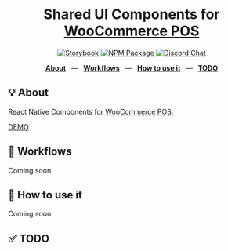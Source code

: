 <div align="center">
  <h1>Shared UI Components for <a href="https://wcpos.com">WooCommerce POS</a></h1>
  <!--<p>React Native cross-platform applications for taking WooCommerce orders at the Point of Sale.</p>-->
  <p>
    <a href="https://wcpos.github.io/components">
      <img src="https://github.com/wcpos/components/actions/workflows/build-storybook.yml/badge.svg?branch=main" alt="Storybook" />
    </a>
    <a href="https://www.npmjs.com/package/@wcpos/components">
      <img src="https://badge.fury.io/js/@wcpos%2Fcomponents.svg" alt="NPM Package" />
    </a>
    <a href="https://wcpos.com/discord">
      <img src="https://img.shields.io/discord/711884517081612298?color=%237289DA&label=WCPOS&logo=discord&logoColor=white" alt="Discord Chat" />
    </a>
  </p>
  <p>
    <a href="https://github.com/wcpos/components#-structure"><b>About</b></a>
    &ensp;&mdash;&ensp;
    <a href="https://github.com/wcpos/components#-workflows"><b>Workflows</b></a>
    &ensp;&mdash;&ensp;
    <a href="https://github.com/wcpos/components#-how-to-use-it"><b>How to use it</b></a>
    &ensp;&mdash;&ensp;
    <a href="https://github.com/wcpos/components#-how-to-use-it"><b>TODO</b></a>
  </p>
</div>

## 💡 About

React Native Components for [WooCommerce POS](https://wcpos.com).

[DEMO](https://wcpos.github.io/components)

## 👷 Workflows

Coming soon.

## 🚀 How to use it

Coming soon.

## ✅ TODO 

<!-- - [ ]  -->